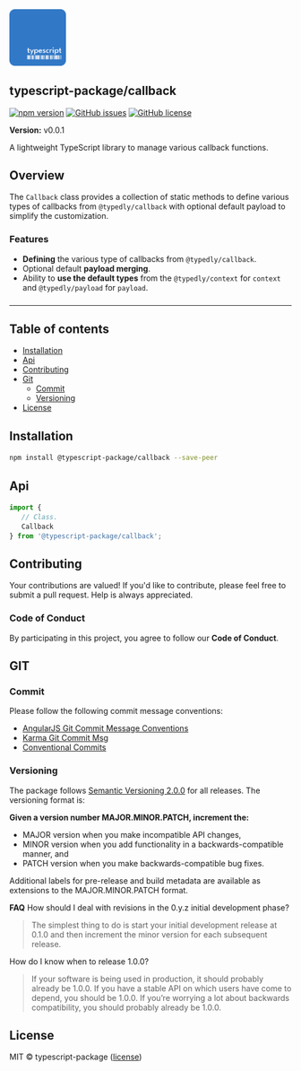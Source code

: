 
<a href="https://www.typescriptlang.org/">
  <img
    src="https://raw.githubusercontent.com/typescript-package/core/refs/heads/main/ts-package-barcode-logo-512.png"
    width="20%"
    title="@typescript-package/callback"
  />
</a>

## typescript-package/callback

<!-- npm badge -->
[![npm version][typescript-package-npm-badge-svg]][typescript-package-npm-badge]
[![GitHub issues][typescript-package-badge-issues]][typescript-package-issues]
[![GitHub license][typescript-package-badge-license]][typescript-package-license]

**Version:** v0.0.1

A lightweight TypeScript library to manage various callback functions.

## Overview

The `Callback` class provides a collection of static methods to define various types of callbacks from `@typedly/callback` with optional default payload to simplify the customization.

### Features

- **Defining** the various type of callbacks from `@typedly/callback`.
- Optional default **payload merging**.
- Ability to **use the default types** from the `@typedly/context` for `context` and `@typedly/payload` for `payload`.

###

---

## Table of contents

- [Installation](#installation)
- [Api](#api)
- [Contributing](#contributing)
- [Git](#git)
  - [Commit](#commit)
  - [Versioning](#versioning)
- [License](#license)

## Installation

```bash
npm install @typescript-package/callback --save-peer
```

## Api

```typescript
import {
   // Class.
   Callback
} from '@typescript-package/callback';
```

## Contributing

Your contributions are valued! If you'd like to contribute, please feel free to submit a pull request. Help is always appreciated.

### Code of Conduct

By participating in this project, you agree to follow our **Code of Conduct**.

## GIT

### Commit

Please follow the following commit message conventions:

- [AngularJS Git Commit Message Conventions][git-commit-angular]
- [Karma Git Commit Msg][git-commit-karma]
- [Conventional Commits][git-commit-conventional]

### Versioning

The package follows [Semantic Versioning 2.0.0][git-semver] for all releases. The versioning format is:

**Given a version number MAJOR.MINOR.PATCH, increment the:**

- MAJOR version when you make incompatible API changes,
- MINOR version when you add functionality in a backwards-compatible manner, and
- PATCH version when you make backwards-compatible bug fixes.

Additional labels for pre-release and build metadata are available as extensions to the MAJOR.MINOR.PATCH format.

**FAQ**
How should I deal with revisions in the 0.y.z initial development phase?

> The simplest thing to do is start your initial development release at 0.1.0 and then increment the minor version for each subsequent release.

How do I know when to release 1.0.0?

> If your software is being used in production, it should probably already be 1.0.0. If you have a stable API on which users have come to depend, you should be 1.0.0. If you’re worrying a lot about backwards compatibility, you should probably already be 1.0.0.

## License

MIT © typescript-package ([license][typescript-package-license])

<!-- This package: typescript-package  -->
  <!-- GitHub: badges -->
  [typescript-package-badge-issues]: https://img.shields.io/github/issues/typescript-package/callback
  [isscript-package-badge-forks]: https://img.shields.io/github/forks/typescript-package/callback
  [typescript-package-badge-stars]: https://img.shields.io/github/stars/typescript-package/callback
  [typescript-package-badge-license]: https://img.shields.io/github/license/typescript-package/callback
  <!-- GitHub: badges links -->
  [typescript-package-issues]: https://github.com/typescript-package/callback/issues
  [typescript-package-forks]: https://github.com/typescript-package/callback/network
  [typescript-package-license]: https://github.com/typescript-package/callback/blob/master/LICENSE
  [typescript-package-stars]: https://github.com/typescript-package/callback/stargazers
<!-- This package -->

<!-- Package: typescript-package -->
  <!-- npm -->
  [typescript-package-npm-badge-svg]: https://badge.fury.io/js/@typescript-package%2Fcallback.svg
  [typescript-package-npm-badge]: https://badge.fury.io/js/@typescript-package%2Fcallback

<!-- GIT -->
[git-semver]: http://semver.org/

<!-- GIT: commit -->
[git-commit-angular]: https://gist.github.com/stephenparish/9941e89d80e2bc58a153
[git-commit-karma]: http://karma-runner.github.io/0.10/dev/git-commit-msg.html
[git-commit-conventional]: https://www.conventionalcommits.org/en/v1.0.0/
